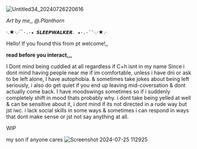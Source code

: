 ![Untitled34_20240726220616](https://github.com/user-attachments/assets/fb462404-2bdc-49df-91d9-6d2695d79bbe)

*Art by me,, @.Planthorn*

·.★·.·´¯`·.·★ 𝙎𝙇𝙀𝙀𝙋𝙒𝘼𝙇𝙆𝙀𝙍. ★·.·´¯`·.·★.·

Hello! If you found this from pt welcome!,, 

**read before you interact,,,**

I Dont mind being cuddled at all regardless if C+h isnt in my name Since i dont mind having people near me if im comfortable, unless i have dni or ask to be left alone, I have autophobia. & sometimes take jokes about being left seriously, i also do get quiet if you end up leaving mid-coversation & dont actually come back. I have moodswings sometimes so if i suddenly completely shift in mood thats probably why. i dont take being yelled at well & can be sensitive about it, i dont mind if its not directed in a rude way but jst iwc. i lack social skills in some ways & sometimes i can respond in ways that dont make sense or jst not say anything at all.

WIP

my son if anyone cares 
![Screenshot 2024-07-25 112925](https://github.com/user-attachments/assets/40c0a86c-d478-4b5f-ad99-8d905aedbf7b)
